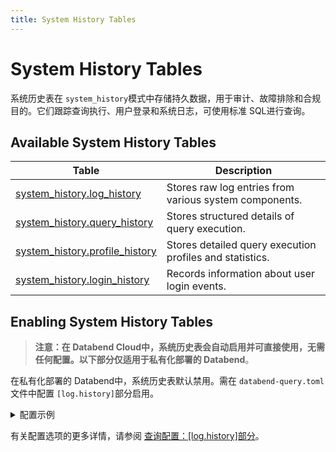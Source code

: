 ```yaml
---
title: System History Tables
---
```


# System History Tables

系统历史表在 `system_history`模式中存储持久数据，用于审计、故障排除和合规目的。它们跟踪查询执行、用户登录和系统日志，可使用标准 SQL进行查询。

## Available System History Tables

| Table                                               | Description                                                     |
|-----------------------------------------------------|-----------------------------------------------------------------|
| [system_history.log_history](log-history.md)        | Stores raw log entries from various system components.          |
| [system_history.query_history](query-history.md)    | Stores structured details of query execution.                   |
| [system_history.profile_history](profile-history.md)| Stores detailed query execution profiles and statistics.        |
| [system_history.login_history](login-history.md)    | Records information about user login events.                    |

## Enabling System History Tables

> **注意：**在 **Databend Cloud**中，系统历史表会自动启用并可直接使用，无需任何配置。以下部分仅适用于**私有化部署的 Databend**。

在私有化部署的 Databend中，系统历史表默认禁用。需在 `databend-query.toml`文件中配置 `[log.history]`部分启用。

<details>
<summary>配置示例</summary>

```toml
[log.history]
# Enable history tables
on = true
level = "INFO"

# Configure retention policies for each table
[[log.history.tables]]
table_name = "log_history"
retention = "168" #7天 (以小时为单位)

[[log.history.tables]]
table_name = "query_history"
retention = "168"

[[log.history.tables]]
table_name = "profile_history"
retention = "168"

[[log.history.tables]]
table_name = "login_history"
retention = "168"
```

> **注意：**启用历史日志记录时，`log_history`表默认启用。

</details>

有关配置选项的更多详情，请参阅 [查询配置：[log.history]部分](/guides/deploy/references/node-config/query-config#loghistory-section)。